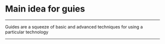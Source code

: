 # Main idea for guies

---

Guides are a squeeze of basic and advanced techniques for using a particular technology

---
